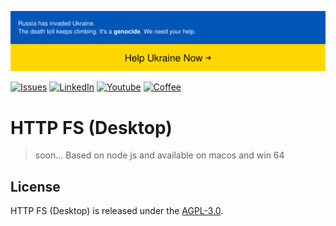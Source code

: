 [![Stand With Ukraine](https://raw.githubusercontent.com/vshymanskyy/StandWithUkraine/main/banner2-direct.svg)](https://vshymanskyy.github.io/StandWithUkraine/)

[![Issues][issues-shield]][issues-url] [![LinkedIn][linkedin-shield]][linkedin-url] [![Youtube][youtube-shield]][youtube-url] [![Coffee][coffee-shield]][coffee-url]

# HTTP FS (Desktop)
> soon... Based on node js and available on macos and win 64


## License

HTTP FS (Desktop) is released under the [AGPL-3.0](LICENSE).

[linkedin-url]: https://linkedin.com/in/tiarait
[linkedin-shield]: https://img.shields.io/badge/-LinkedIn-black.svg?style=for-the-badge&logo=linkedin&colorB=555

[issues-shield]: https://img.shields.io/github/issues/Tiarait/HTTP-FS-Desktop.svg?style=for-the-badge
[issues-url]: https://github.com/Tiarait/HTTP-FS-Desktop/issues

[gp-url]: https://play.google.com/store/apps/details?id=tiar.ua.slf

[youtube-shield]: https://img.shields.io/badge/-YOUTUBE-red.svg?style=for-the-badge&logo=youtube&colorB=red
[youtube-url]: https://www.youtube.com/watch?v=inPCdfxVXMg

[coffee-shield]: https://img.shields.io/badge/-Bye_me_a_coffee-red.svg?style=for-the-badge&logo=buymeacoffee&colorB=grey
[coffee-url]: https://www.buymeacoffee.com/tiarapps

[stand-with-ukraine]: https://img.shields.io/badge/Stand_With-Ukraine-yellow?style=for-the-badge&labelColor=blue
[stand-with-ukraine-url]: https://vshymanskyy.github.io/StandWithUkraine
